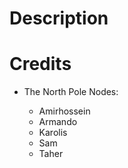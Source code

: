 # Description


# Credits

- The North Pole Nodes:

    - Amirhossein
    - Armando
    - Karolis
    - Sam
    - Taher